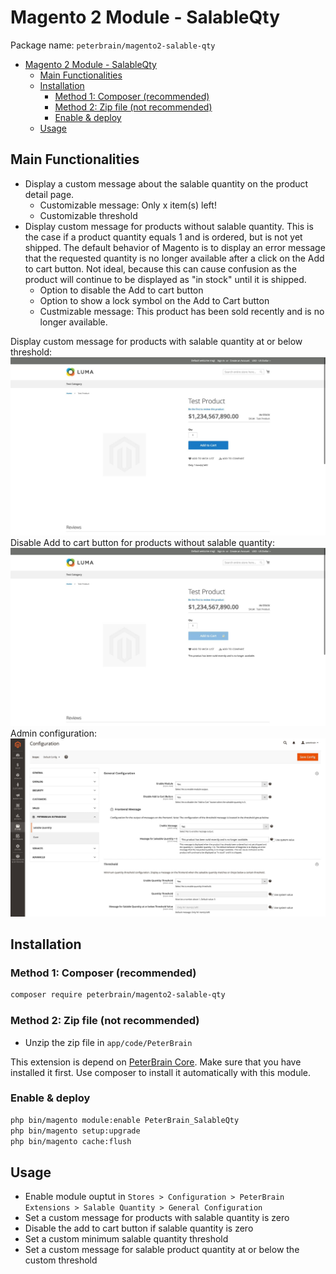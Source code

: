 # Magento 2 Module - SalableQty

Package name: `peterbrain/magento2-salable-qty`

- [Magento 2 Module - SalableQty](#magento-2-module---salableqty)
  - [Main Functionalities](#main-functionalities)
  - [Installation](#installation)
    - [Method 1: Composer (recommended)](#method-1-composer-recommended)
    - [Method 2: Zip file (not recommended)](#method-2-zip-file-not-recommended)
    - [Enable \& deploy](#enable--deploy)
  - [Usage](#usage)

## Main Functionalities

- Display a custom message about the salable quantity on the product detail page.
  - Customizable message: Only x item(s) left!
  - Customizable threshold
- Display custom message for products without salable quantity. This is the case if a product quantity equals 1 and is ordered, but is not yet shipped. The default behavior of Magento is to display an error message that the requested quantity is no longer available after a click on the Add to cart button. Not ideal, because this can cause confusion as the product will continue to be displayed as "in stock" until it is shipped.
  - Option to disable the Add to cart button
  - Option to show a lock symbol on the Add to Cart button
  - Custmizable message: This product has been sold recently and is no longer available.

Display custom message for products with salable quantity at or below threshold:
![Display custom message for products with salable quantity at or below threshold.](https://github.com/peterbrain/magento2-salable-qty/blob/media/salable-qty_frontend-threshold.jpg?raw=true)
Disable Add to cart button for products without salable quantity:
![Disable Add to cart button for products without salable quantity.](https://github.com/peterbrain/magento2-salable-qty/blob/media/salable-qty_frontend-disabled.jpg?raw=true)
Admin configuration:
![Admin configuration](https://github.com/peterbrain/magento2-salable-qty/blob/media/salable-qty_admin.jpg?raw=true)

## Installation

### Method 1: Composer (recommended)

```bash
composer require peterbrain/magento2-salable-qty
```

### Method 2: Zip file (not recommended)

- Unzip the zip file in `app/code/PeterBrain`

This extension is depend on [PeterBrain Core](https://github.com/PeterBrain/magento2-peterbrain-core). Make sure that you have installed it first. Use composer to install it automatically with this module.

### Enable & deploy

```bash
php bin/magento module:enable PeterBrain_SalableQty
php bin/magento setup:upgrade
php bin/magento cache:flush
```

## Usage

- Enable module ouptut in `Stores > Configuration > PeterBrain Extensions > Salable Quantity > General Configuration`
- Set a custom message for products with salable quantity is zero
- Disable the add to cart button if salable quantity is zero
- Set a custom minimum  salable quantity threshold
- Set a custom message for salable product quantity at or below the custom threshold
